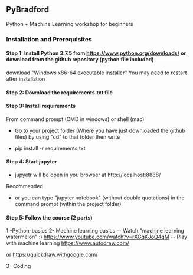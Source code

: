 ## PyBradford
Python + Machine Learning workshop for beginners

### Installation and Prerequisites

#### Step 1: Install Python 3.7.5 from https://www.python.org/downloads/ or download from the github repository (python file included)

download "Windows x86-64 executable installer"
You may need to restart after installation

#### Step 2: Download the requirements.txt file

#### Step 3: Install requirements
From command prompt (CMD in windows) or shell (mac)

- Go to your project folder (Where you have just downloaded the github files) by using "cd" to that folder then write

- pip install -r requirements.txt

#### Step 4: Start jupyter

- jupyetr will be open in you browser at http://localhost:8888/

Recommended
-  or you can type  "jupyter notebook" (without double quotations) in the command prompt (within the project folder).

#### Step 5: Follow the course (2 parts)

1 -Python-basics
2- Machine learning basics
-- Watch "machine learning watermelon" :)
https://www.youtube.com/watch?v=rXGqKJoQ4qM
 -- Play with machine learning
 https://www.autodraw.com/
 
 or https://quickdraw.withgoogle.com/
 
3- Coding 

